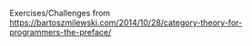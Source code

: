 Exercises/Challenges from <https://bartoszmilewski.com/2014/10/28/category-theory-for-programmers-the-preface/>
